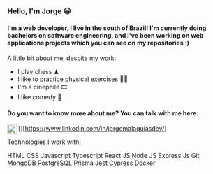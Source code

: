 ### Hello, I'm Jorge 😀

#### I'm a web developer, I live in the south of Brazil! I'm currently doing bachelors on software engineering, and I've been working on web applications projects which you can see on my repositories :)

A little bit about me, despite my work:

- I play chess ♟
- I like to practice physical exercises 🏋🏽
- I'm a cinephile 🎞
- I like comedy 🤣

#### Do you want to know more about me? You can talk with me here:
[<img align="left" alt="holisitc_developer | LinkedIn" width="22px" src="https://cdn.jsdelivr.net/npm/simple-icons@v3/icons/linkedin.svg" />][https://www.linkedin.com/in/jorgemalaquiasdev/]

Technologies I work with:

HTML
CSS
Javascript
Typescript
React JS
Node JS
Express Js
Git
MongoDB
PostgreSQL
Prisma
Jest
Cypress
Docker

